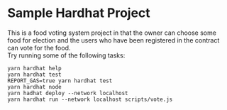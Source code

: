 # Sample Hardhat Project

This is a food voting system project in that the owner can choose some food for election and the users who have been registered in the contract can vote for the food.
<br/>Try running some of the following tasks:

```shell
yarn hardhat help
yarn hardhat test
REPORT_GAS=true yarn hardhat test
yarn hardhat node
yarn hadhat deploy --network localhost
yarn hardhat run --network localhost scripts/vote.js
```
